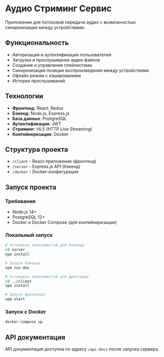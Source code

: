 # Аудио Стриминг Сервис

Приложение для потоковой передачи аудио с возможностью синхронизации между устройствами.

## Функциональность

- Авторизация и аутентификация пользователей
- Загрузка и прослушивание аудио файлов
- Создание и управление плейлистами
- Синхронизация позиции воспроизведения между устройствами
- Офлайн режим с кэшированием
- История прослушиваний

## Технологии

- **Фронтенд**: React, Redux
- **Бэкенд**: Node.js, Express.js
- **База данных**: PostgreSQL
- **Аутентификация**: JWT
- **Стриминг**: HLS (HTTP Live Streaming)
- **Контейнеризация**: Docker

## Структура проекта

- `/client` - React-приложение (фронтенд)
- `/server` - Express.js API (бэкенд)
- `/docker` - Docker-конфигурация

## Запуск проекта

### Требования

- Node.js 14+
- PostgreSQL 12+
- Docker и Docker Compose (для контейнеризации)

### Локальный запуск

```bash
# Установка зависимостей для бэкенда
cd server
npm install

# Запуск бэкенда
npm run dev

# Установка зависимостей для фронтенда
cd ../client
npm install

# Запуск фронтенда
npm start
```

### Запуск с Docker

```bash
docker-compose up
```

## API документация

API документация доступна по адресу `/api-docs` после запуска сервера. 